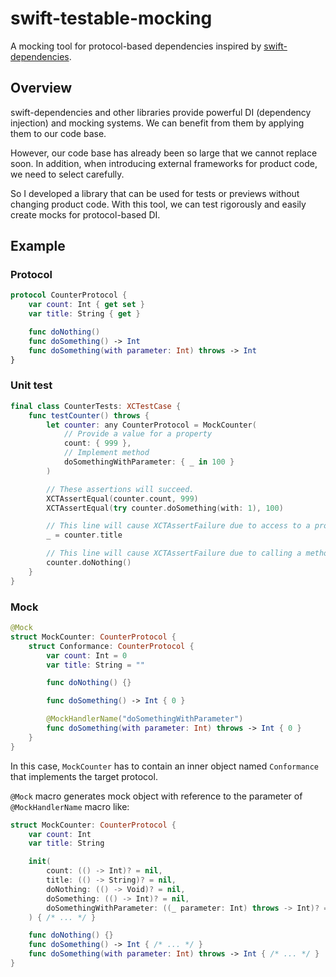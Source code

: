 # swift-testable-mocking

A mocking tool for protocol-based dependencies inspired by [swift-dependencies](https://github.com/pointfreeco/swift-dependencies).

## Overview

swift-dependencies and other libraries provide powerful DI (dependency injection) and mocking systems.
We can benefit from them by applying them to our code base.

However, our code base has already been so large that we cannot replace soon.
In addition, when introducing external frameworks for product code, we need to select carefully.

So I developed a library that can be used for tests or previews without changing product code.
With this tool, we can test rigorously and easily create mocks for protocol-based DI.

## Example

### Protocol

```swift
protocol CounterProtocol {
    var count: Int { get set }
    var title: String { get }

    func doNothing()
    func doSomething() -> Int
    func doSomething(with parameter: Int) throws -> Int
}
```

### Unit test

```swift
final class CounterTests: XCTestCase {
    func testCounter() throws {
        let counter: any CounterProtocol = MockCounter(
            // Provide a value for a property
            count: { 999 },
            // Implement method
            doSomethingWithParameter: { _ in 100 }
        )

        // These assertions will succeed.
        XCTAssertEqual(counter.count, 999)
        XCTAssertEqual(try counter.doSomething(with: 1), 100)

        // This line will cause XCTAssertFailure due to access to a property that is not provided in the initializer.
        _ = counter.title

        // This line will cause XCTAssertFailure due to calling a method that is not implemented in the initializer.
        counter.doNothing()
    }
}
```

### Mock

```swift
@Mock
struct MockCounter: CounterProtocol {
    struct Conformance: CounterProtocol {
        var count: Int = 0
        var title: String = ""

        func doNothing() {}

        func doSomething() -> Int { 0 }

        @MockHandlerName("doSomethingWithParameter")
        func doSomething(with parameter: Int) throws -> Int { 0 }
    }
}
```

In this case, `MockCounter` has to contain an inner object named `Conformance` that implements the target protocol.

`@Mock` macro generates mock object with reference to the parameter of `@MockHandlerName` macro like:

```swift
struct MockCounter: CounterProtocol {
    var count: Int
    var title: String

    init(
        count: (() -> Int)? = nil,
        title: (() -> String)? = nil,
        doNothing: (() -> Void)? = nil,
        doSomething: (() -> Int)? = nil,
        doSomethingWithParameter: ((_ parameter: Int) throws -> Int)? = nil
    ) { /* ... */ }

    func doNothing() {}
    func doSomething() -> Int { /* ... */ }
    func doSomething(with parameter: Int) throws -> Int { /* ... */ }
}
```
